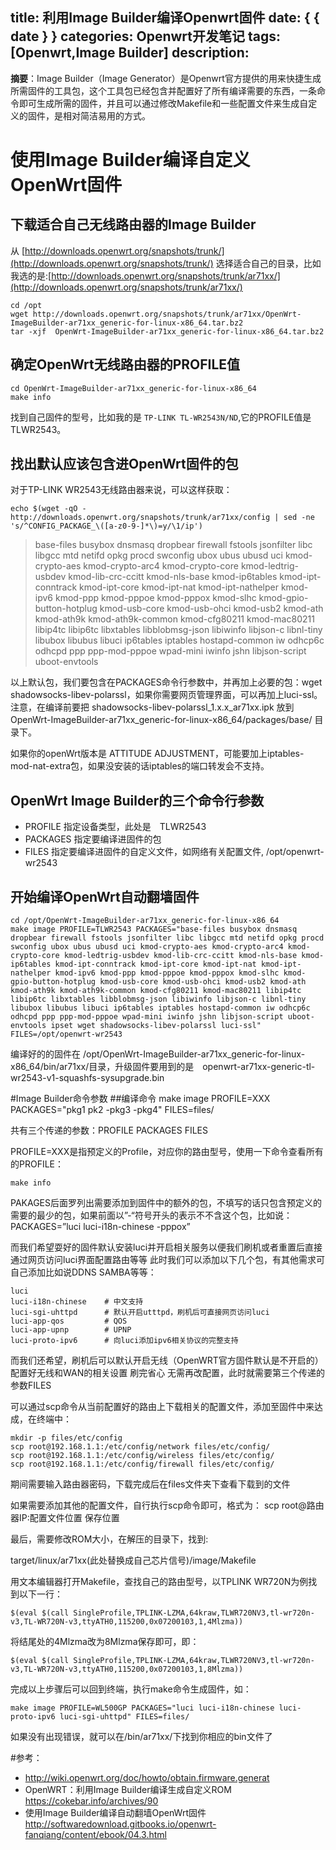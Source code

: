 title: 利用Image Builder编译Openwrt固件
date: { { date } }
categories: Openwrt开发笔记
tags: [Openwrt,Image Builder]
description:
---
**摘要**：Image Builder（Image Generator）是Openwrt官方提供的用来快捷生成所需固件的工具包，这个工具包已经包含并配置好了所有编译需要的东西，一条命令即可生成所需的固件，并且可以通过修改Makefile和一些配置文件来生成自定义的固件，是相对简洁易用的方式。
<!--more-->
# 使用Image Builder编译自定义OpenWrt固件
## 下载适合自己无线路由器的Image Builder
从 [http://downloads.openwrt.org/snapshots/trunk/](http://downloads.openwrt.org/snapshots/trunk/) 选择适合自己的目录，比如我选的是:[http://downloads.openwrt.org/snapshots/trunk/ar71xx/](http://downloads.openwrt.org/snapshots/trunk/ar71xx/)

	cd /opt
	wget http://downloads.openwrt.org/snapshots/trunk/ar71xx/OpenWrt-ImageBuilder-ar71xx_generic-for-linux-x86_64.tar.bz2
	tar -xjf  OpenWrt-ImageBuilder-ar71xx_generic-for-linux-x86_64.tar.bz2


## 确定OpenWrt无线路由器的PROFILE值
	cd OpenWrt-ImageBuilder-ar71xx_generic-for-linux-x86_64
	make info

找到自己固件的型号，比如我的是 `TP-LINK TL-WR2543N/ND`,它的PROFILE值是TLWR2543。

## 找出默认应该包含进OpenWrt固件的包
对于TP-LINK WR2543无线路由器来说，可以这样获取：

	echo $(wget -qO - http://downloads.openwrt.org/snapshots/trunk/ar71xx/config | sed -ne 's/^CONFIG_PACKAGE_\([a-z0-9-]*\)=y/\1/ip')

> base-files busybox dnsmasq dropbear firewall fstools jsonfilter libc libgcc mtd netifd opkg procd swconfig ubox ubus ubusd uci kmod-crypto-aes kmod-crypto-arc4 kmod-crypto-core kmod-ledtrig-usbdev kmod-lib-crc-ccitt kmod-nls-base kmod-ip6tables kmod-ipt-conntrack kmod-ipt-core kmod-ipt-nat kmod-ipt-nathelper kmod-ipv6 kmod-ppp kmod-pppoe kmod-pppox kmod-slhc kmod-gpio-button-hotplug kmod-usb-core kmod-usb-ohci kmod-usb2 kmod-ath kmod-ath9k kmod-ath9k-common kmod-cfg80211 kmod-mac80211 libip4tc libip6tc libxtables libblobmsg-json libiwinfo libjson-c libnl-tiny libubox libubus libuci ip6tables iptables hostapd-common iw odhcp6c odhcpd ppp ppp-mod-pppoe wpad-mini iwinfo jshn libjson-script uboot-envtools

以上默认包，我们要包含在PACKAGES命令行参数中，并再加上必要的包：wget shadowsocks-libev-polarssl，如果你需要网页管理界面，可以再加上luci-ssl。 	注意，在编译前要把 shadowsocks-libev-polarssl_1.x.x_ar71xx.ipk 放到 OpenWrt-ImageBuilder-ar71xx_generic-for-linux-x86_64/packages/base/ 目录下。

如果你的openWrt版本是 ATTITUDE ADJUSTMENT，可能要加上iptables-mod-nat-extra包，如果没安装的话iptables的端口转发会不支持。


## OpenWrt Image Builder的三个命令行参数
- PROFILE	指定设备类型，此处是　TLWR2543
- PACKAGES	指定要编译进固件的包
- FILES		指定要编译进固件的自定义文件，如网络有关配置文件, /opt/openwrt-wr2543

## 开始编译OpenWrt自动翻墙固件
	cd /opt/OpenWrt-ImageBuilder-ar71xx_generic-for-linux-x86_64
	make image PROFILE=TLWR2543 PACKAGES="base-files busybox dnsmasq dropbear firewall fstools jsonfilter libc libgcc mtd netifd opkg procd swconfig ubox ubus ubusd uci kmod-crypto-aes kmod-crypto-arc4 kmod-crypto-core kmod-ledtrig-usbdev kmod-lib-crc-ccitt kmod-nls-base kmod-ip6tables kmod-ipt-conntrack kmod-ipt-core kmod-ipt-nat kmod-ipt-nathelper kmod-ipv6 kmod-ppp kmod-pppoe kmod-pppox kmod-slhc kmod-gpio-button-hotplug kmod-usb-core kmod-usb-ohci kmod-usb2 kmod-ath kmod-ath9k kmod-ath9k-common kmod-cfg80211 kmod-mac80211 libip4tc libip6tc libxtables libblobmsg-json libiwinfo libjson-c libnl-tiny libubox libubus libuci ip6tables iptables hostapd-common iw odhcp6c odhcpd ppp ppp-mod-pppoe wpad-mini iwinfo jshn libjson-script uboot-envtools ipset wget shadowsocks-libev-polarssl luci-ssl" FILES=/opt/openwrt-wr2543

编译好的的固件在 /opt/OpenWrt-ImageBuilder-ar71xx_generic-for-linux-x86_64/bin/ar71xx/目录，升级固件要用到的是　openwrt-ar71xx-generic-tl-wr2543-v1-squashfs-sysupgrade.bin

#Image Builder命令参数
##编译命令
	make image PROFILE=XXX PACKAGES="pkg1 pk2 -pkg3 -pkg4" FILES=files/

共有三个传递的参数：PROFILE PACKAGES FILES

PROFILE=XXX是指预定义的Profile，对应你的路由型号，使用一下命令查看所有的PROFILE：

	make info

PAKAGES后面罗列出需要添加到固件中的额外的包，不填写的话只包含预定义的需要的最少的包，如果前面以”-“符号开头的表示不不含这个包，比如说：PACKAGES=”luci luci-i18n-chinese -pppox”

而我们希望耍好的固件默认安装luci并开启相关服务以便我们刷机或者重置后直接通过网页访问luci界面配置路由等等 此时我们可以添加以下几个包，有其他需求可自己添加比如说DDNS SAMBA等等：

	luci
	luci-i18n-chinese    # 中文支持
	luci-sgi-uhttpd      # 默认开启utttpd，刷机后可直接网页访问luci
	luci-app-qos         # QOS
	luci-app-upnp        # UPNP
	luci-proto-ipv6      # 向luci添加ipv6相关协议的完整支持

而我们还希望，刷机后可以默认开启无线（OpenWRT官方固件默认是不开启的） 配置好无线和WAN的相关设置 刷完省心 无需再改配置，此时就需要第三个传递的参数FILES

可以通过scp命令从当前配置好的路由上下载相关的配置文件，添加至固件中来达成，在终端中：

	mkdir -p files/etc/config
	scp root@192.168.1.1:/etc/config/network files/etc/config/
	scp root@192.168.1.1:/etc/config/wireless files/etc/config/
	scp root@192.168.1.1:/etc/config/firewall files/etc/config/

期间需要输入路由器密码，下载完成后在files文件夹下查看下载到的文件

如果需要添加其他的配置文件，自行执行scp命令即可，格式为：
	scp root@路由器IP:配置文件位置 保存位置

最后，需要修改ROM大小，在解压的目录下，找到:

target/linux/ar71xx(此处替换成自己芯片信号)/image/Makefile

用文本编辑器打开Makefile，查找自己的路由型号，以TPLINK WR720N为例找到以下一行：

	$(eval $(call SingleProfile,TPLINK-LZMA,64kraw,TLWR720NV3,tl-wr720n-v3,TL-WR720N-v3,ttyATH0,115200,0x07200103,1,4Mlzma))

将结尾处的4Mlzma改为8Mlzma保存即可，即：

	$(eval $(call SingleProfile,TPLINK-LZMA,64kraw,TLWR720NV3,tl-wr720n-v3,TL-WR720N-v3,ttyATH0,115200,0x07200103,1,8Mlzma))

完成以上步骤后可以回到终端，执行make命令生成固件，如：

	make image PROFILE=WL500GP PACKAGES="luci luci-i18n-chinese luci-proto-ipv6 luci-sgi-uhttpd" FILES=files/

如果没有出现错误，就可以在/bin/ar71xx/下找到你相应的bin文件了

#参考：
- http://wiki.openwrt.org/doc/howto/obtain.firmware.generat
- OpenWRT：利用Image Builder编译生成自定义ROM
https://cokebar.info/archives/90
- 使用Image Builder编译自动翻墙OpenWrt固件
http://softwaredownload.gitbooks.io/openwrt-fanqiang/content/ebook/04.3.html